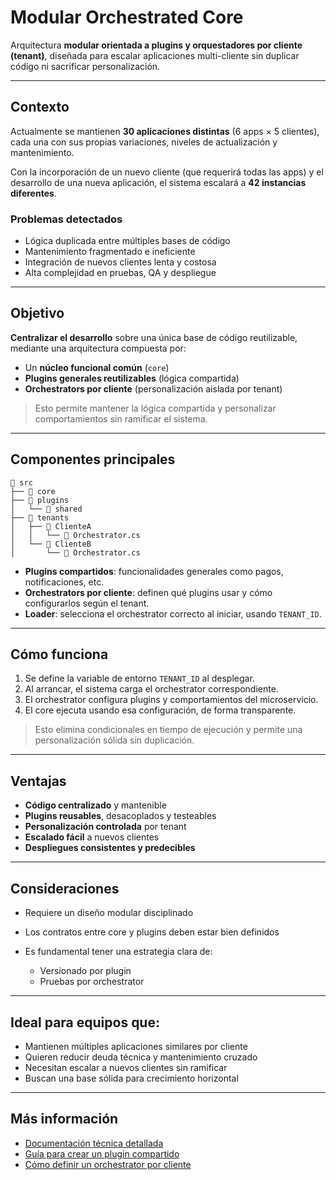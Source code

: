 # Modular Orchestrated Core

Arquitectura **modular orientada a plugins y orquestadores por cliente (tenant)**, diseñada para escalar aplicaciones multi-cliente sin duplicar código ni sacrificar personalización.

---

## Contexto

Actualmente se mantienen **30 aplicaciones distintas** (6 apps × 5 clientes), cada una con sus propias variaciones, niveles de actualización y mantenimiento.

Con la incorporación de un nuevo cliente (que requerirá todas las apps) y el desarrollo de una nueva aplicación, el sistema escalará a **42 instancias diferentes**.

### Problemas detectados

- Lógica duplicada entre múltiples bases de código
- Mantenimiento fragmentado e ineficiente
- Integración de nuevos clientes lenta y costosa
- Alta complejidad en pruebas, QA y despliegue

---

## Objetivo

**Centralizar el desarrollo** sobre una única base de código reutilizable, mediante una arquitectura compuesta por:

- Un **núcleo funcional común** (`core`)
- **Plugins generales reutilizables** (lógica compartida)
- **Orchestrators por cliente** (personalización aislada por tenant)

> Esto permite mantener la lógica compartida y personalizar comportamientos sin ramificar el sistema.

---

## Componentes principales

```plaintext
📁 src
├── 📁 core
├── 📁 plugins
│   └── 📁 shared
├── 📁 tenants
│   ├── 📁 ClienteA
│   │   └── 📄 Orchestrator.cs
│   └── 📁 ClienteB
│       └── 📄 Orchestrator.cs
```

* **Plugins compartidos**: funcionalidades generales como pagos, notificaciones, etc.
* **Orchestrators por cliente**: definen qué plugins usar y cómo configurarlos según el tenant.
* **Loader**: selecciona el orchestrator correcto al iniciar, usando `TENANT_ID`.

---

## Cómo funciona

1. Se define la variable de entorno `TENANT_ID` al desplegar.
2. Al arrancar, el sistema carga el orchestrator correspondiente.
3. El orchestrator configura plugins y comportamientos del microservicio.
4. El core ejecuta usando esa configuración, de forma transparente.

> Esto elimina condicionales en tiempo de ejecución y permite una personalización sólida sin duplicación.

---

## Ventajas

* **Código centralizado** y mantenible
* **Plugins reusables**, desacoplados y testeables
* **Personalización controlada** por tenant
* **Escalado fácil** a nuevos clientes
* **Despliegues consistentes y predecibles**

---

## Consideraciones

* Requiere un diseño modular disciplinado
* Los contratos entre core y plugins deben estar bien definidos
* Es fundamental tener una estrategia clara de:

  * Versionado por plugin
  * Pruebas por orchestrator

---

## Ideal para equipos que:

* Mantienen múltiples aplicaciones similares por cliente
* Quieren reducir deuda técnica y mantenimiento cruzado
* Necesitan escalar a nuevos clientes sin ramificar
* Buscan una base sólida para crecimiento horizontal

---

## Más información

* [Documentación técnica detallada](#)
* [Guía para crear un plugin compartido](#)
* [Cómo definir un orchestrator por cliente](#)
